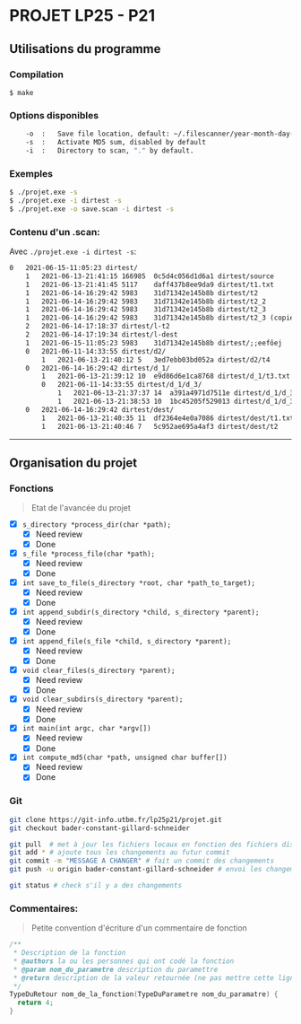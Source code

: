 # PROJET LP25 - P21

## Utilisations du programme

### Compilation
```shell
$ make
```

### Options disponibles
```sh
	-o	:	Save file location, default: ~/.filescanner/year-month-day-H:M:S.scan
	-s	:	Activate MD5 sum, disabled by default
	-i	:	Directory to scan, "." by default.
```

### Exemples
```sh
$ ./projet.exe -s
$ ./projet.exe -i dirtest -s
$ ./projet.exe -o save.scan -i dirtest -s
```

### Contenu d'un .scan:
Avec `./projet.exe -i dirtest -s`:

```txt
0	2021-06-15-11:05:23	dirtest/
	1	2021-06-13-21:41:15	166985	0c5d4c056d1d6a1	dirtest/source
	1	2021-06-13-21:41:45	5117	daff437b8ee9da9	dirtest/t1.txt
	1	2021-06-14-16:29:42	5983	31d71342e145b8b	dirtest/t2
	1	2021-06-14-16:29:42	5983	31d71342e145b8b	dirtest/t2_2
	1	2021-06-14-16:29:42	5983	31d71342e145b8b	dirtest/t2_3
	1	2021-06-14-16:29:42	5983	31d71342e145b8b	dirtest/t2_3 (copie 2)
	2	2021-06-14-17:18:37	dirtest/l-t2
	2	2021-06-14-17:19:34	dirtest/l-dest
	1	2021-06-15-11:05:23	5983	31d71342e145b8b	dirtest/;;eefôej
	0	2021-06-11-14:33:55	dirtest/d2/
		1	2021-06-13-21:40:12	5	3ed7ebb03bd052a	dirtest/d2/t4
	0	2021-06-14-16:29:42	dirtest/d_1/
		1	2021-06-13-21:39:12	10	e9d86d6e1ca8768	dirtest/d_1/t3.txt
		0	2021-06-11-14:33:55	dirtest/d_1/d_3/
			1	2021-06-13-21:37:37	14	a391a4971d7511e	dirtest/d_1/d_3/t5.txt
			1	2021-06-13-21:38:53	10	1bc45205f529013	dirtest/d_1/d_3/t6
	0	2021-06-14-16:29:42	dirtest/dest/
		1	2021-06-13-21:40:35	11	df2364e4e0a7086	dirtest/dest/t1.txt
		1	2021-06-13-21:40:46	7	5c952ae695a4af3	dirtest/dest/t2
```

---

## Organisation du projet

### Fonctions
> Etat de l'avancée du projet

- [x] `s_directory *process_dir(char *path);`  
    - [x] Need review
    - [x] Done
- [x] `s_file *process_file(char *path);`  
    - [x] Need review
    - [x] Done
- [x] `int save_to_file(s_directory *root, char *path_to_target);`  
    - [x] Need review
    - [x] Done
- [x] `int append_subdir(s_directory *child, s_directory *parent);`  
    - [x] Need review
    - [x] Done
- [x] `int append_file(s_file *child, s_directory *parent);`  
    - [x] Need review
    - [x] Done
- [x] `void clear_files(s_directory *parent);`  
    - [x] Need review
    - [x] Done
- [x] `void clear_subdirs(s_directory *parent);`  
    - [x] Need review
    - [x] Done
- [x] `int main(int argc, char *argv[])`  
    - [x] Need review
    - [x] Done
- [x] `int compute_md5(char *path, unsigned char buffer[])`  
    - [x] Need review
    - [x] Done

### Git

```sh
git clone https://git-info.utbm.fr/lp25p21/projet.git
git checkout bader-constant-gillard-schneider

git pull  # met à jour les fichiers locaux en fonction des fichiers distants
git add * # ajoute tous les changements au futur commit
git commit -m "MESSAGE A CHANGER" # fait un commit des changements
git push -u origin bader-constant-gillard-schneider # envoi les changements sur gitlab

git status # check s'il y a des changements
```

### Commentaires:
> Petite convention d'écriture d'un commentaire de fonction

```C
/**
 * Description de la fonction
 * @authors la ou les personnes qui ont codé la fonction
 * @param nom_du_parametre description du paramettre
 * @return description de la valeur retournée (ne pas mettre cette ligne si void)
 */
TypeDuRetour nom_de_la_fonction(TypeDuParametre nom_du_paramatre) {
  return 4;
}
```